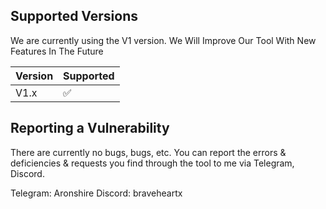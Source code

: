 ## Supported Versions

We are currently using the V1 version. We Will Improve Our Tool With New Features In The Future

| Version | Supported |
| ------- | ------------------ |
| V1.x | :white_check_mark: |
## Reporting a Vulnerability

There are currently no bugs, bugs, etc. You can report the errors & deficiencies & requests you find through the tool to me via Telegram, Discord.

Telegram: Aronshire
Discord: braveheartx
